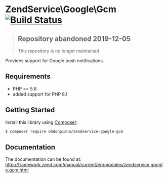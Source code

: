 ZendService\Google\Gcm [![Build Status](https://api.travis-ci.org/zendframework/ZendService_Google_Gcm.svg?branch=develop)](https://travis-ci.org/zendframework/ZendService_Google_Gcm)
================================

> ## Repository abandoned 2019-12-05
>
> This repository is no longer maintained.

Provides support for Google push notifications.

## Requirements

* PHP >= 5.6
* added support for PHP 8.1

## Getting Started

Install this library using [Composer](http://getcomposer.org/):

```bash
$ composer require ohdonpiano/zendservice-google-gcm
```

## Documentation

The documentation can be found at: http://framework.zend.com/manual/current/en/modules/zendservice.google.gcm.html
